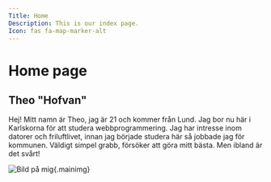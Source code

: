 ```yaml
---
Title: Home
Description: This is our index page.
Icon: fas fa-map-marker-alt
---
```


Home page
==========================

Theo "Hofvan"
--------------------------

Hej! Mitt namn är Theo, jag är 21 och kommer från Lund.
Jag bor nu här i Karlskorna för att studera webbprogrammering.
Jag har intresse inom datorer och friluftlivet, innan jag började studera här så jobbade jag för kommunen.
Väldigt simpel grabb, försöker att göra mitt bästa. Men ibland är det svårt!

![Bild på mig](%assets_url%/img/migbild3.jpg "Theo"){.mainimg}
